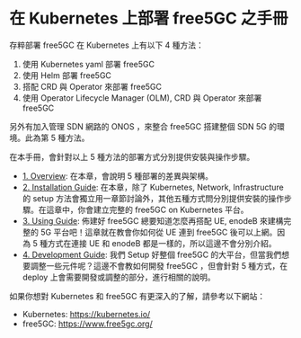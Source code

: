 # 在 Kubernetes 上部署 free5GC 之手冊

存粹部署 free5GC 在 Kubernetes 上有以下 4 種方法：  

1. 使用 Kubernetes yaml 部署 free5GC  
2. 使用 Helm 部署 free5GC  
3. 搭配 CRD 與 Operator 來部署 free5GC  
4. 使用 Operator Lifecycle Manager (OLM), CRD 與 Operator 來部署 free5GC  

另外有加入管理 SDN 網路的 ONOS ，來整合 free5GC 搭建整個 SDN 5G 的環境。此為第 5 種方法。  
  
在本手冊，會針對以上 5 種方法的部署方式分別提供安裝與操作步驟。  
  
- [1. Overview](1-Overview): 在本章，會說明 5 種部署的差異與架構。
- [2. Installation Guide](2-Installation_Guide): 在本章，除了 Kubernetes, Network, Infrastructure 的 setup 方法會獨立用一章節討論外，其他五種方式問分別提供安裝的操作步驟。在這章中，你會建立完整的 free5GC on Kubernetes 平台。
- [3. Using Guide](3-Using_Guide): 佈建好 free5GC 總要知道怎麼再搭配 UE, enodeB 來建構完整的 5G 平台吧！這章就在教會你如何從 UE 連到 free5GC 後可以上網。因為 5 種方式在連接 UE 和 enodeB 都是一樣的，所以這邊不會分別介紹。
- [4. Development Guide](4-Development_Guide): 我們 Setup 好整個 free5GC 的大平台，但當我們想要調整一些元件呢？這邊不會教如何開發 free5GC ，但會針對 5 種方式，在 deploy 上會需要開發或調整的部分，進行相關的說明。

如果你想對 Kubernetes 和 free5GC 有更深入的了解，請參考以下網站：  
- Kubernetes: https://kubernetes.io/
- free5GC: https://www.free5gc.org/
